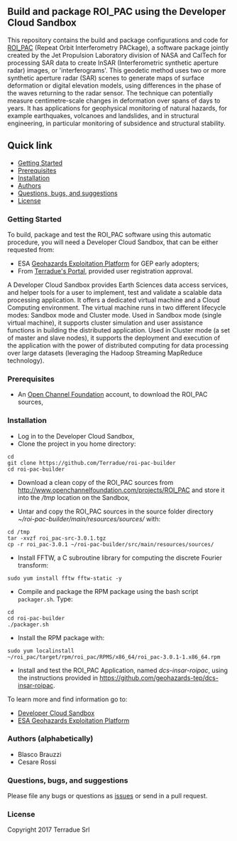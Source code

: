 ## Build and package ROI_PAC using the Developer Cloud Sandbox

This repository contains the build and package configurations and code for [ROI_PAC](http://www.openchannelfoundation.org/projects/ROI_PAC) (Repeat Orbit Interferometry PACkage), a software package jointly created by the Jet Propulsion Laboratory division of NASA and CalTech for processing SAR data to create InSAR (Interferometric synthetic aperture radar) images, or 'interferograms'. This geodetic method uses two or more synthetic aperture radar (SAR) scenes to generate maps of surface deformation or digital elevation models, using differences in the phase of the waves returning to the radar sensor. The technique can potentially measure centimetre-scale changes in deformation over spans of days to years. It has applications for geophysical monitoring of natural hazards, for example earthquakes, volcanoes and landslides, and in structural engineering, in particular monitoring of subsidence and structural stability.

## Quick link

* [Getting Started](#getting-started)
* [Prerequisites](#prerequisites)
* [Installation](#installation)
* [Authors](#authors)
* [Questions, bugs, and suggestions](#questions)
* [License](#license)

### <a name="getting-started"></a>Getting Started

To build, package and test the ROI_PAC software using this automatic procedure, you will need a Developer Cloud Sandbox, that can be either requested from:
* ESA [Geohazards Exploitation Platform](https://geohazards-tep.eo.esa.int) for GEP early adopters;
* From [Terradue's Portal](http://www.terradue.com/partners), provided user registration approval.

A Developer Cloud Sandbox provides Earth Sciences data access services, and helper tools for a user to implement, test and validate a scalable data processing application. It offers a dedicated virtual machine and a Cloud Computing environment.
The virtual machine runs in two different lifecycle modes: Sandbox mode and Cluster mode.
Used in Sandbox mode (single virtual machine), it supports cluster simulation and user assistance functions in building the distributed application.
Used in Cluster mode (a set of master and slave nodes), it supports the deployment and execution of the application with the power of distributed computing for data processing over large datasets (leveraging the Hadoop Streaming MapReduce technology).

### <a name="prerequisites"></a> Prerequisites 

* An [Open Channel Foundation](http://www.openchannelfoundation.com/) account, to download the ROI_PAC sources, 

### <a name="installation"></a>Installation

* Log in to the Developer Cloud Sandbox,
* Clone the project in you home directory:

```
cd 
git clone https://github.com/Terradue/roi-pac-builder
cd roi-pac-builder
```

* Download a clean copy of the ROI_PAC sources from http://www.openchannelfoundation.com/projects/ROI_PAC and store it into the */tmp* location on the Sandbox,

* Untar and copy the ROI_PAC sources in the source folder directory *~/roi-pac-builder/main/resources/sources/* with:

```
cd /tmp
tar -xvzf roi_pac-src-3.0.1.tgz
cp -r roi_pac-3.0.1 ~/roi-pac-builder/src/main/resources/sources/
```

* Install FFTW, a C subroutine library for computing the discrete Fourier transform:

```
sudo yum install fftw fftw-static -y
```

* Compile and package the RPM package using the bash script `packager.sh`. Type:

```
cd
cd roi-pac-builder
./packager.sh
```

* Install the RPM package with:

```
sudo yum localinstall ~/roi_pac/target/rpm/roi_pac/RPMS/x86_64/roi_pac-3.0.1-1.x86_64.rpm
```

* Install and test the ROI_PAC Application, named _dcs-insar-roipac_, using the instructions provided in https://github.com/geohazards-tep/dcs-insar-roipac.

To learn more and find information go to:

* [Developer Cloud Sandbox](http://docs.terradue.com/developer-sandbox)
* [ESA Geohazards Exploitation Platform](https://geohazards-tep.eo.esa.int)

### <a name="authors"></a>Authors (alphabetically)

* Blasco Brauzzi
* Cesare Rossi

### <a name="questions"></a>Questions, bugs, and suggestions

Please file any bugs or questions as [issues](https://github.com/Terradue/roi-pac-builder) or send in a pull request.

### <a name="license"></a>License

Copyright 2017 Terradue Srl
